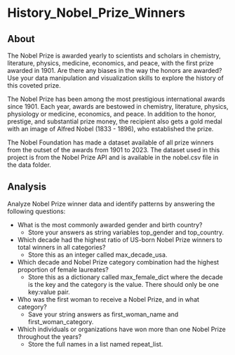 # History_Nobel_Prize_Winners

## About
The Nobel Prize is awarded yearly to scientists and scholars in chemistry, literature, physics, medicine, economics, and peace, with the first prize awarded in 1901. Are there any biases in the way the honors are awarded? Use your data manipulation and visualization skills to explore the history of this coveted prize.

The Nobel Prize has been among the most prestigious international awards since 1901. Each year, awards are bestowed in chemistry, literature, physics, physiology or medicine, economics, and peace. In addition to the honor, prestige, and substantial prize money, the recipient also gets a gold medal with an image of Alfred Nobel (1833 - 1896), who established the prize.

The Nobel Foundation has made a dataset available of all prize winners from the outset of the awards from 1901 to 2023. The dataset used in this project is from the Nobel Prize API and is available in the nobel.csv file in the data folder.

## Analysis
Analyze Nobel Prize winner data and identify patterns by answering the following questions:

* What is the most commonly awarded gender and birth country?
  * Store your answers as string variables top_gender and top_country.
* Which decade had the highest ratio of US-born Nobel Prize winners to total winners in all categories?
  * Store this as an integer called max_decade_usa.
* Which decade and Nobel Prize category combination had the highest proportion of female laureates?
  * Store this as a dictionary called max_female_dict where the decade is the key and the category is the value. There should only be one key:value pair.
* Who was the first woman to receive a Nobel Prize, and in what category?
  * Save your string answers as first_woman_name and first_woman_category.
* Which individuals or organizations have won more than one Nobel Prize throughout the years?
  * Store the full names in a list named repeat_list.

